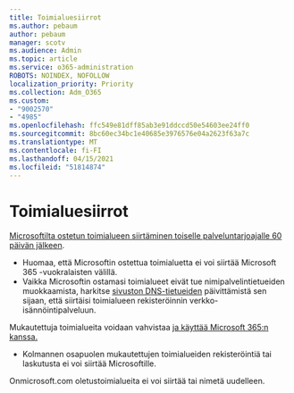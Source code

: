 ```yaml
---
title: Toimialuesiirrot
ms.author: pebaum
author: pebaum
manager: scotv
ms.audience: Admin
ms.topic: article
ms.service: o365-administration
ROBOTS: NOINDEX, NOFOLLOW
localization_priority: Priority
ms.collection: Adm_O365
ms.custom:
- "9002570"
- "4985"
ms.openlocfilehash: ffc549e81dff85ab3e91ddccd50e54603ee24ff0
ms.sourcegitcommit: 8bc60ec34bc1e40685e3976576e04a2623f63a7c
ms.translationtype: MT
ms.contentlocale: fi-FI
ms.lasthandoff: 04/15/2021
ms.locfileid: "51814874"
---
```

# <a name="domain-transfers"></a>Toimialuesiirrot

[Microsoftilta ostetun toimialueen siirtäminen toiselle palveluntarjoajalle 60 päivän jälkeen](https://docs.microsoft.com/microsoft-365/admin/get-help-with-domains/transfer-a-domain-from-microsoft-to-another-host).

- Huomaa, että Microsoftin ostettua toimialuetta ei voi siirtää Microsoft 365 -vuokralaisten välillä.
- Vaikka Microsoftin ostamasi toimialueet eivät tue nimipalvelintietueiden muokkaamista, harkitse [sivuston DNS-tietueiden](https://docs.microsoft.com/microsoft-365/admin/dns/update-dns-records-to-retain-current-hosting-provider?view=o365-worldwide) päivittämistä sen sijaan, että siirtäisi toimialueen rekisteröinnin verkko-isännöintipalveluun.

Mukautettuja toimialueita voidaan vahvistaa [ja käyttää Microsoft 365:n kanssa.](https://docs.microsoft.com/microsoft-365/admin/setup/add-domain?view=o365-worldwide)

- Kolmannen osapuolen mukautettujen toimialueiden rekisteröintiä tai laskutusta ei voi siirtää Microsoftille.

Onmicrosoft.com oletustoimialueita ei voi siirtää tai nimetä uudelleen.
